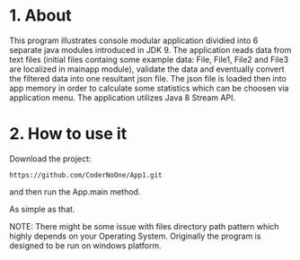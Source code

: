 # 1. About
 
 This program illustrates console modular application dividied into 6 separate java modules introduced in JDK 9. 
 The application reads data from text files (initial files containg some example data: File, File1, File2 and File3 are localized in mainapp module), 
 validate the data and eventually convert the filtered data into one resultant json file.
 The json file is loaded then into app memory in order to calculate some statistics which can be choosen via application menu.
 The application utilizes Java 8 Stream API.
 
# 2. How to use it

Download the project: 

```https://github.com/CoderNoOne/App1.git```

and then run the App.main method.

As simple as that.

NOTE: There might be some issue with files directory path pattern which highly depends on your Operating System. Originally the program is designed to be run on windows platform.


